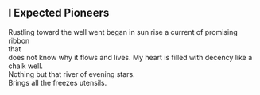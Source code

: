 I Expected Pioneers
-------------------
Rustling toward the well went began in sun rise a current of promising ribbon  
that  
does not know why it flows and lives. My heart is filled with decency like a chalk well.  
Nothing but that river of evening stars.  
Brings all the freezes utensils.  

